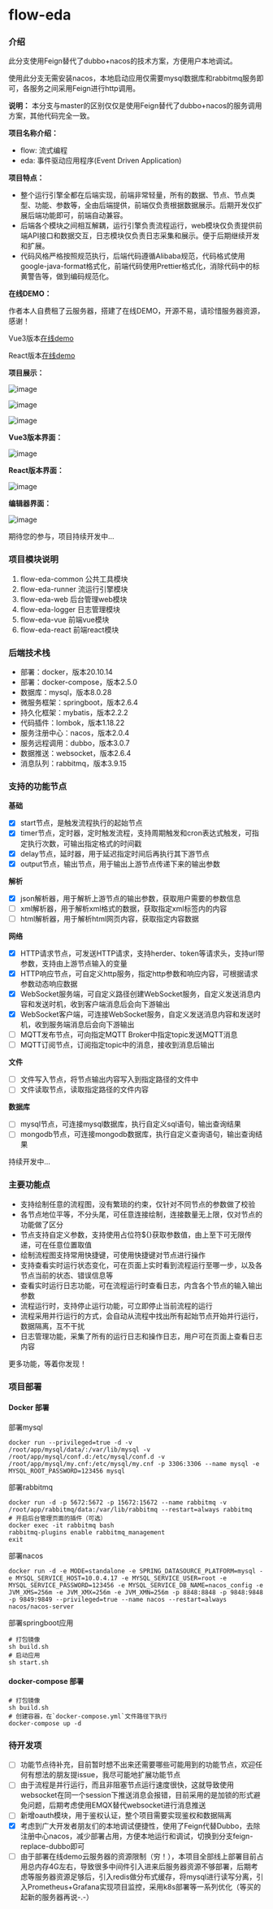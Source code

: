# flow-eda### 介绍此分支使用Feign替代了dubbo+nacos的技术方案，方便用户本地调试。使用此分支无需安装nacos，本地启动应用仅需要mysql数据库和rabbitmq服务即可，各服务之间采用Feign进行http调用。**说明：** 本分支与master的区别仅仅是使用Feign替代了dubbo+nacos的服务调用方案，其他代码完全一致。**项目名称介绍：**- flow: 流式编程- eda: 事件驱动应用程序(Event Driven Application)**项目特点：** - 整个运行引擎全都在后端实现，前端非常轻量，所有的数据、节点、节点类型、功能、参数等，全由后端提供，前端仅负责根据数据展示。后期开发仅扩展后端功能即可，前端自动兼容。- 后端各个模块之间相互解耦，运行引擎负责流程运行，web模块仅负责提供前端API接口和数据交互，日志模块仅负责日志采集和展示。便于后期继续开发和扩展。- 代码风格严格按照规范执行，后端代码遵循Alibaba规范，代码格式使用google-java-format格式化，前端代码使用Prettier格式化，消除代码中的标黄警告等，做到编码规范化。**在线DEMO：**作者本人自费租了云服务器，搭建了在线DEMO，开源不易，请珍惜服务器资源，感谢！Vue3版本[在线demo](http://36.138.228.74:90/)React版本[在线demo](http://36.138.228.74:90/react/)**项目展示：**![image](./flow-eda-common/gif/flows1.gif)![image](./flow-eda-common/gif/flows2.gif)![image](./flow-eda-common/gif/logs.gif)**Vue3版本界面：**![image](./flow-eda-common/img/vue3.png)**React版本界面：**![image](./flow-eda-common/img/react.png)**编辑器界面：**![image](./flow-eda-common/img/editor.png)期待您的参与，项目持续开发中...### 项目模块说明1. flow-eda-common 公共工具模块2. flow-eda-runner 流运行引擎模块3. flow-eda-web    后台管理web模块4. flow-eda-logger 日志管理模块5. flow-eda-vue    前端vue模块6. flow-eda-react  前端react模块### 后端技术栈- 部署：docker，版本20.10.14- 部署：docker-compose，版本2.5.0- 数据库：mysql，版本8.0.28- 微服务框架：springboot，版本2.6.4- 持久化框架：mybatis，版本2.2.2- 代码插件：lombok，版本1.18.22- 服务注册中心：nacos，版本2.0.4- 服务远程调用：dubbo，版本3.0.7- 数据推送：websocket，版本2.6.4- 消息队列：rabbitmq，版本3.9.15### 支持的功能节点**基础**- [x] start节点，是触发流程执行的起始节点- [x] timer节点，定时器，定时触发流程，支持周期触发和cron表达式触发，可指定执行次数，可输出指定格式的时间戳- [x] delay节点，延时器，用于延迟指定时间后再执行其下游节点- [x] output节点，输出节点，用于输出上游节点传递下来的输出参数**解析**- [x] json解析器，用于解析上游节点的输出参数，获取用户需要的参数信息- [ ] xml解析器，用于解析xml格式的数据，获取指定xml标签内的内容- [ ] html解析器，用于解析html网页内容，获取指定内容数据**网络**- [x] HTTP请求节点，可发送HTTP请求，支持herder、token等请求头，支持url带参数，支持由上游节点输入的变量- [x] HTTP响应节点，可自定义http服务，指定http参数和响应内容，可根据请求参数动态响应数据- [x] WebSocket服务端，可自定义路径创建WebSocket服务，自定义发送消息内容和发送时机，收到客户端消息后会向下游输出- [x] WebSocket客户端，可连接WebSocket服务，自定义发送消息内容和发送时机，收到服务端消息后会向下游输出- [ ] MQTT发布节点，可向指定MQTT Broker中指定topic发送MQTT消息- [ ] MQTT订阅节点，订阅指定topic中的消息，接收到消息后输出**文件**- [ ] 文件写入节点，将节点输出内容写入到指定路径的文件中- [ ] 文件读取节点，读取指定路径的文件内容**数据库**- [ ] mysql节点，可连接mysql数据库，执行自定义sql语句，输出查询结果- [ ] mongodb节点，可连接mongodb数据库，执行自定义查询语句，输出查询结果持续开发中...### 主要功能点- 支持绘制任意的流程图，没有繁琐的约束，仅针对不同节点的参数做了校验- 各节点地位平等，不分头尾，可任意连接绘制，连接数量无上限，仅对节点的功能做了区分- 节点支持自定义参数，支持使用占位符${}获取参数值，由上至下可无限传递，可在任意位置取值- 绘制流程图支持常用快捷键，可使用快捷键对节点进行操作- 支持查看实时运行状态变化，可在页面上实时看到流程运行至哪一步，以及各节点当前的状态、错误信息等- 查看实时运行日志功能，可在流程运行时查看日志，内含各个节点的输入输出参数- 流程运行时，支持停止运行功能，可立即停止当前流程的运行- 流程采用并行运行的方式，会自动从流程中找出所有起始节点开始并行运行，数据隔离，互不干扰- 日志管理功能，采集了所有的运行日志和操作日志，用户可在页面上查看日志内容更多功能，等着你发现！### 项目部署#### Docker 部署部署mysql```shell scriptdocker run --privileged=true -d -v /root/app/mysql/data/:/var/lib/mysql -v /root/app/mysql/conf.d:/etc/mysql/conf.d -v /root/app/mysql/my.cnf:/etc/mysql/my.cnf -p 3306:3306 --name mysql -e MYSQL_ROOT_PASSWORD=123456 mysql```部署rabbitmq```shell scriptdocker run -d -p 5672:5672 -p 15672:15672 --name rabbitmq -v /root/app/rabbitmq/data:/var/lib/rabbitmq --restart=always rabbitmq# 开启后台管理页面的插件（可选）docker exec -it rabbitmq bashrabbitmq-plugins enable rabbitmq_managementexit```部署nacos```shell scriptdocker run -d -e MODE=standalone -e SPRING_DATASOURCE_PLATFORM=mysql -e MYSQL_SERVICE_HOST=10.0.4.17 -e MYSQL_SERVICE_USER=root -e MYSQL_SERVICE_PASSWORD=123456 -e MYSQL_SERVICE_DB_NAME=nacos_config -e JVM_XMS=256m -e JVM_XMX=256m -e JVM_XMN=256m -p 8848:8848 -p 9848:9848 -p 9849:9849 --privileged=true --name nacos --restart=always nacos/nacos-server```部署springboot应用```shell script# 打包镜像sh build.sh# 启动应用sh start.sh```#### docker-compose 部署```shell script# 打包镜像sh build.sh# 创建容器，在`docker-compose.yml`文件路径下执行docker-compose up -d```### 待开发项- [ ] 功能节点待补充，目前暂时想不出来还需要哪些可能用到的功能节点，欢迎任何有想法的朋友提issue，我尽可能地扩展功能节点- [ ] 由于流程是并行运行，而且非阻塞节点运行速度很快，这就导致使用websocket在同一个session下推送消息会报错，目前采用的是加锁的形式避免问题，后期考虑使用EMQX替代websocket进行消息推送- [ ] 新增oauth模块，用于鉴权认证，整个项目需要实现鉴权和数据隔离- [x] 考虑到广大开发者朋友们的本地调试便捷性，使用了Feign代替Dubbo，去除注册中心nacos，减少部署占用，方便本地运行和调试，切换到分支feign-replace-dubbo即可- [ ] 由于部署在线demo云服务器的资源限制（穷！），本项目全部线上部署目前占用总内存4G左右，导致很多中间件引入进来后服务器资源不够部署，后期考虑等服务器资源足够后，引入redis做分布式缓存，将mysql进行读写分离，引入Prometheus+Grafana实现项目监控，采用k8s部署等一系列优化（等买的起新的服务器再说-.-）